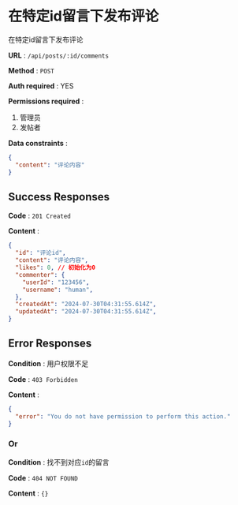 # 在特定id留言下发布评论

在特定id留言下发布评论

**URL** : `/api/posts/:id/comments`

**Method** : `POST`

**Auth required** : YES

**Permissions required** : 
1. 管理员
2. 发帖者

**Data constraints** : 
```json
{
  "content": "评论内容"
}
```

## Success Responses

**Code** : `201 Created`

**Content** : 

```json
{
  "id": "评论id",
  "content": "评论内容",
  "likes": 0, // 初始化为0
  "commenter": {
    "userId": "123456",
    "username": "human",
  },
  "createdAt": "2024-07-30T04:31:55.614Z", 
  "updatedAt": "2024-07-30T04:31:55.614Z",
}
```

## Error Responses

**Condition** : 用户权限不足

**Code** : `403 Forbidden`

**Content** : 
```json
{
  "error": "You do not have permission to perform this action."
}
```

### Or

**Condition** : 找不到对应`id`的留言

**Code** : `404 NOT FOUND`

**Content** : `{}`